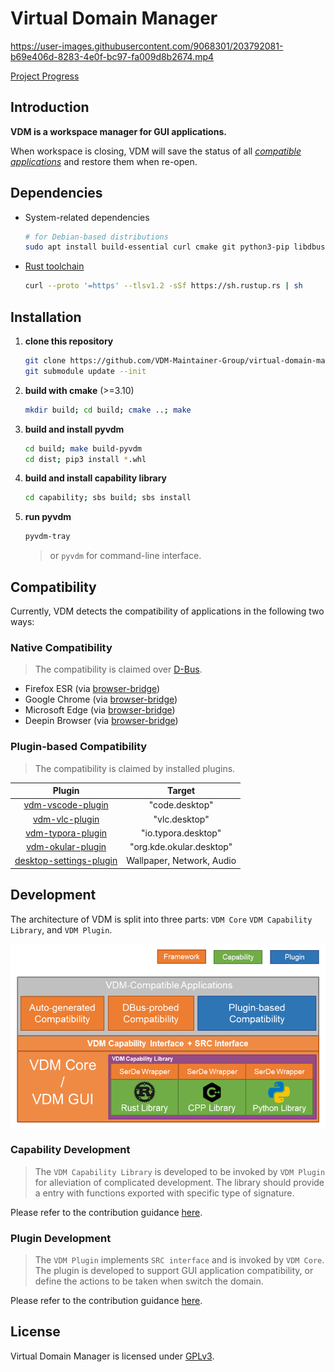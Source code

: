 # Virtual Domain Manager



https://user-images.githubusercontent.com/9068301/203792081-b69e406d-8283-4e0f-bc97-fa009d8b2674.mp4

[Project Progress](https://github.com/VDM-Maintainer-Group/virtual-domain-manager/issues/3)

## Introduction

**VDM is a workspace manager for GUI applications.**

When workspace is closing, VDM will save the status of all [*compatible applications*](#compatibility) and restore them when re-open.


## Dependencies

- System-related dependencies
  ```bash
  # for Debian-based distributions
  sudo apt install build-essential curl cmake git python3-pip libdbus-1-dev libglib2.0-dev
  ```

- [Rust toolchain](https://www.rust-lang.org/tools/install)
  ```bash
  curl --proto '=https' --tlsv1.2 -sSf https://sh.rustup.rs | sh
  ```

## Installation

1. **clone this repository**

   ```bash
   git clone https://github.com/VDM-Maintainer-Group/virtual-domain-manager.git --depth=1
   git submodule update --init
   ```

2. **build with cmake** (>=3.10)

   ```bash
   mkdir build; cd build; cmake ..; make
   ```

3. **build and install pyvdm**

   ```bash
   cd build; make build-pyvdm
   cd dist; pip3 install *.whl
   ```

4. **build and install capability library**

    ```bash
    cd capability; sbs build; sbs install
    ```

5. **run pyvdm**

    ```bash
    pyvdm-tray
    ```
    > or `pyvdm` for command-line interface.


## Compatibility

Currently, VDM detects the compatibility of applications in the following two ways:

### Native Compatibility
> The compatibility is claimed over [D-Bus](./interface/org.vdm-compatible.src.xml).

- Firefox ESR    (via [browser-bridge](./capability/browser-bridge))
- Google Chrome  (via [browser-bridge](./capability/browser-bridge))
- Microsoft Edge (via [browser-bridge](./capability/browser-bridge))
- Deepin Browser (via [browser-bridge](./capability/browser-bridge))

### Plugin-based Compatibility
> The compatibility is claimed by installed plugins.

|                            Plugin                            |          Target           |
| :----------------------------------------------------------: | :-----------------------: |
| [vdm-vscode-plugin](https://github.com/VDM-Maintainer-Group/vdm-vscode-plugin/releases/latest) |      "code.desktop"       |
| [vdm-vlc-plugin](https://github.com/VDM-Maintainer-Group/vdm-vlc-plugin/releases/latest) |       "vlc.desktop"       |
| [vdm-typora-plugin](https://github.com/VDM-Maintainer-Group/vdm-typora-plugin/releases/latest) |    "io.typora.desktop"    |
| [vdm-okular-plugin](https://github.com/VDM-Maintainer-Group/vdm-okular-plugin/releases/latest) | "org.kde.okular.desktop"  |
| [desktop-settings-plugin](https://github.com/VDM-Maintainer-Group/desktop-settings-plugin/releases/latest) | Wallpaper, Network, Audio |

## Development

The architecture of VDM is split into three parts: `VDM Core` `VDM Capability Library`, and `VDM Plugin`.

<p align="center">
  <img src="./previews/structure.png" width="650px" />
</p>

### Capability Development

> The `VDM Capability Library` is developed to be invoked by `VDM Plugin` for alleviation of complicated development.
> The library should provide a entry with functions exported with specific type of signature.

Please refer to the contribution guidance [here](https://github.com/VDM-Maintainer-Group/vdm-capability-library/blob/main/CONTRIBUTING.md).

### Plugin Development

> The `VDM Plugin` implements `SRC interface` and is invoked by `VDM Core`.
> The plugin is developed to support GUI application compatibility, or define the actions to be taken when switch the domain.

Please refer to the contribution guidance [here](https://github.com/VDM-Maintainer-Group/vdm-plugin-template/blob/master/CONTRIBUTING.md).


## License

Virtual Domain Manager is licensed under [GPLv3](LICENSE).
